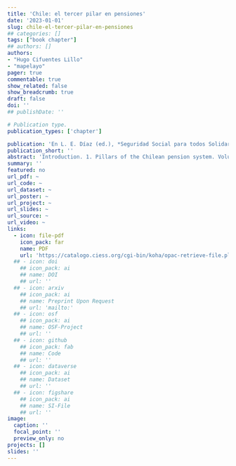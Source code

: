 ```yaml
---
title: 'Chile: el tercer pilar en pensiones'
date: '2023-01-01'
slug: chile-el-tercer-pilar-en-pensiones
## categories: []
tags: ["book chapter"]
## authors: []
authors:
- "Hugo Cifuentes Lillo"
- "mapelayo"
pager: true
commentable: true
show_related: false
show_breadcrumb: true
draft: false
doi: ''
## publishDate: ''

# Publication type.
publication_types: ['chapter']

publication: 'En L. E. Díaz (ed.), *Seguridad Social para todos Solidaria e Inclusiva. Estudios en Homenaje a Carmelo Mesa-Lago*. Barquisimeto: Universitas Fundación, Fundación Friedrich Ebert Stiftung'
publication_short: ''
abstract: 'Introduction. 1. Pillars of the Chilean pension system. Voluntary savings instruments. Voluntary contributions. Agreed Deposits (DC in Spanish). Voluntary Pension Savings (APV in Spanish). Collective Voluntary Pension Savings (APVC in Spanish). Voluntary Savings Account (Account 2 or CAV in Spanish). 3. Proposals for improvements and pension reforms in the last 10 years. President Piñera’s pension reform. President Boric’s pension reform (November 2022). Comparative experience. a. United Kingdom. Lessons from the British System. General Commentary on Voluntary Savings. Voluntary Pension Savings Instruments in the United Kingdom on Personal Pensions. On Lifetime Individual Savings Accounts (Lifetime ISAs). b. Pension Plans and Funds in Spain (PyFP in Spanish). Toledo Pacts. Spanish legislation on Pension Pension Pension Plans. Nature of pension funds. Contributions and benefits. c. Voluntary savings schemes in South America. d. Pan-European pension schemes. Pan-European pension plans (EU). 5. Conclusion. Bibliography.'
summary: ''
featured: no
url_pdf: ~
url_code: ~
url_dataset: ~
url_poster: ~
url_project: ~
url_slides: ~
url_source: ~
url_video: ~
links:
  - icon: file-pdf
    icon_pack: far
    name: PDF
    url: 'https://catalogo.ciess.org/cgi-bin/koha/opac-retrieve-file.pl?id=791c4b7917b82bfd5baf6ed6154fc7f6'
  ## - icon: doi
    ## icon_pack: ai
    ## name: DOI
    ## url: ''
  ## - icon: arxiv
    ## icon_pack: ai
    ## name: Preprint Upon Request
    ## url: 'mailto:'
  ## - icon: osf
    ## icon_pack: ai
    ## name: OSF-Project
    ## url: ''
  ## - icon: github
    ## icon_pack: fab
    ## name: Code
    ## url: ''
  ## - icon: dataverse
    ## icon_pack: ai
    ## name: Dataset
    ## url: ''
  ## - icon: figshare
    ## icon_pack: ai
    ## name: SI-File
    ## url: ''
image:
  caption: ''
  focal_point: ''
  preview_only: no
projects: []
slides: ''
---
```

